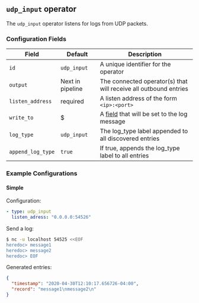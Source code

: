 ## `udp_input` operator

The `udp_input` operator listens for logs from UDP packets.

### Configuration Fields

| Field             | Default          | Description                                                         |
| ---               | ---              | ---                                                                 |
| `id`              | `udp_input`      | A unique identifier for the operator                                |
| `output`          | Next in pipeline | The connected operator(s) that will receive all outbound entries    |
| `listen_address`  | required         | A listen address of the form `<ip>:<port>`                          |
| `write_to`        | $                | A [field](/docs/types/field.md) that will be set to the log message |
| `log_type`        | `udp_input`      | The log_type label appended to all discovered entries               |
| `append_log_type` | `true`           | If true, appends the log_type label to all entries                  |

### Example Configurations

#### Simple

Configuration:
```yaml
- type: udp_input
  listen_adress: "0.0.0.0:54526"
```

Send a log:
```bash
$ nc -u localhost 54525 <<EOF
heredoc> message1
heredoc> message2
heredoc> EOF
```

Generated entries:
```json
{
  "timestamp": "2020-04-30T12:10:17.656726-04:00",
  "record": "message1\nmessage2\n"
}
```
